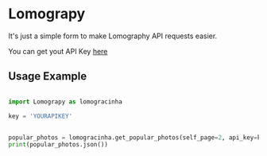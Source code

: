 # Lomograpy

It's just a simple form to make Lomography API requests easier.


You can get yout API Key [here](<https://api.lomography.com/>)



## Usage Example

```python

import Lomograpy as lomogracinha

key = 'YOURAPIKEY'


popular_photos = lomogracinha.get_popular_photos(self_page=2, api_key=key)
print(popular_photos.json())


